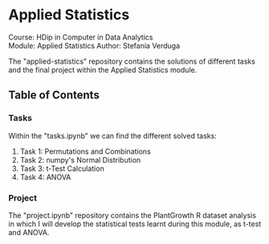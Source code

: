 # Applied Statistics

Course: HDip in Computer in Data Analytics  
Module: Applied Statistics 
Author: Stefania Verduga  

The "applied-statistics" repository contains the solutions of different tasks and the final project within the Applied Statistics module.

## Table of Contents

### Tasks
Within the "tasks.ipynb" we can find the different solved tasks:
1. Task 1: Permutations and Combinations
2. Task 2: numpy's Normal Distribution
3. Task 3: t-Test Calculation
4. Task 4: ANOVA

### Project
The "project.ipynb" repository contains the PlantGrowth R dataset analysis in which I will develop the statistical tests learnt during this module, as t-test and ANOVA.